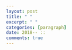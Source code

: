 ```yaml
---
layout: post
title: " "
excerpt: " "
categories: [paragraph]
date: 2018-- ::
comments: true
---
```



